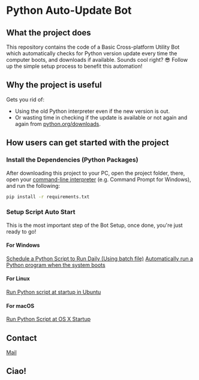 # Python Auto-Update Bot


## What the project does

This repository contains the code of a Basic Cross-platform Utility Bot which automatically checks for Python version update every time the computer boots, and downloads if available. 
Sounds cool right? 😎 Follow up the simple setup process to benefit this automation!


## Why the project is useful

Gets you rid of:
- Using the old Python interpreter even if the new version is out.
- Or wasting time in checking if the update is available or not again and again from [python.org/downloads](https://www.python.org/downloads).


## How users can get started with the project

### Install the Dependencies (Python Packages)

After downloading this project to your PC, open the project folder, there, open your [command-line interpreter](https://en.wikipedia.org/wiki/List_of_command-line_interpreters#:~:text=In%20computing%2C%20a%20command-line%20interpreter%2C%20or%20command%20language%20interpreter%2C%20is%20a%20blanket%20term%20for%20a%20certain%20class%20of%20programs%20designed%20to%20read%20lines%20of%20text%20entered%20by%20a%20user%2C%20thus%20implementing%20a%20command-line%20interface.) (e.g. Command Prompt for Windows), and run the following:
```bash
pip install -r requirements.txt
```

### Setup Script Auto Start

This is the most important step of the Bot Setup, once done, you're just ready to go!

#### For Windows
[Schedule a Python Script to Run Daily (Using batch file)](https://www.geeksforgeeks.org/schedule-a-python-script-to-run-daily/#:~:text=Method%201%3A%20Using%20batch%20file)
[Automatically run a Python program when the system boots](https://stackoverflow.com/questions/59113569/automatically-run-a-python-program-when-the-system-boots)

#### For Linux
[Run Python script at startup in Ubuntu](https://stackoverflow.com/questions/24518522/run-python-script-at-startup-in-ubuntu)

#### For macOS
[Run Python Script at OS X Startup](https://stackoverflow.com/questions/29338066/run-python-script-at-os-x-startup)


## Contact

[Mail](mailto:samyak65400@gmail.com?subject=Regarding%20py-update-bot)


## Ciao!
